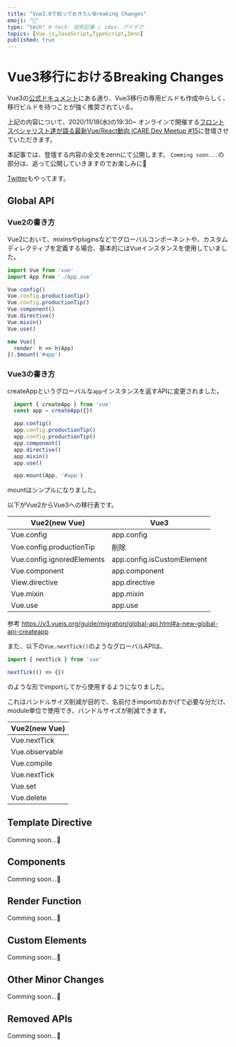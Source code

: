 ```yaml
---
title: "Vue3.0で知っておきたいBreaking Changes"
emoji: "🚀"
type: "tech" # tech: 技術記事 / idea: アイデア
topics: [Vue.js,JavaScript,TypeScript,Zenn]
published: true
---
```


# Vue3移行におけるBreaking Changes
Vue3の[公式ドキュメント](https://v3.vuejs.org/guide/migration/introduction.html#notable-new-features)にある通り、Vue3移行の専用ビルドも作成中らしく、移行ビルドを待つことが強く推奨されている。

上記の内容について、2020/11/18(水)の19:30~ オンラインで開催する[フロントスペシャリスト達が語る最新Vue/React動向 iCARE Dev Meetup #15](https://icare.connpass.com/event/192817/)に登壇させていただきます。

本記事では、登壇する内容の全文をzennにて公開します。
`Comming soon...`の部分は、追って公開していきますのでお楽しみに🚀

[Twitter](https://twitter.com/watsuyo_2)もやってます。

## Global API
### Vue2の書き方
Vue2において、mixinsやpluginsなどでグローバルコンポーネントや、カスタムディレクティブを定義する場合、基本的にはVueインスタンスを使用していました。

```ts
import Vue from 'vue'
import App from './App.vue'

Vue.config()
Vue.config.productionTip()
Vue.config.productionTip()
Vue.component()
Vue.directive()
Vue.mixin()
Vue.use()

new Vue({
  render: h => h(App)
}).$mount('#app')
```

### Vue3の書き方

createAppというグローバルな`app`インスタンスを返すAPIに変更されました。

```ts
  import { createApp } from 'vue'
  const app = createApp({})

  app.config()
  app.config.productionTip()
  app.config.productionTip()
  app.component()
  app.directive()
  app.mixin()
  app.use()

  app.mount(App, '#app')
```

mountはシンプルになりました。

以下がVue2からVue3への移行表です。

| Vue2(new Vue)                    | Vue3                             |
| ---------------------------------------------------------- | ---------------------------------------------------------- |
| Vue.config                       | app.config                       |
| Vue.config.productionTip         | 削除
| Vue.config.ignoredElements       | app.config.isCustomElement       |
| Vue.component                    | app.component                    |
| View.directive                   | app.directive                    |
| Vue.mixin                        | app.mixin                        |
| Vue.use                          | app.use                          |

参考
https://v3.vuejs.org/guide/migration/global-api.html#a-new-global-api-createapp


また、以下の`Vue.nextTick()`のようなグローバルAPIは、
```ts
import { nextTick } from 'vue'

nextTick(() => {})
```
のような形でimportしてから使用するようになりました。

これはバンドルサイズ削減が目的で、名前付きimportのおかげで必要な分だけ、module単位で使用でき、バンドルサイズが削減できます。

| Vue2(new Vue)  |
| ---------------------------------------------------------------------------------------------------------- |
| Vue.nextTick   |
| Vue.observable |
| Vue.compile    |
| Vue.nextTick   |
| Vue.set        |
| Vue.delete     |

## Template Directive
Comming soon...🚀

## Components
Comming soon...🚀

## Render Function
Comming soon...🚀

## Custom Elements
Comming soon...🚀

## Other Minor Changes
Comming soon...🚀

## Removed APIs
Comming soon...🚀
